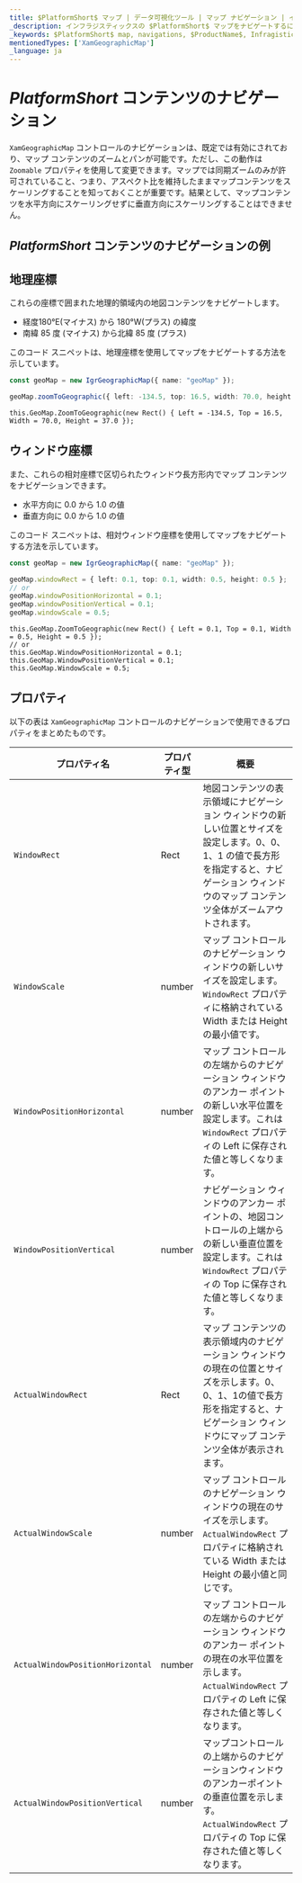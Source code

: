 ```yaml
---
title: $PlatformShort$ マップ | データ可視化ツール | マップ ナビゲーション | インフラジスティックス
_description: インフラジスティックスの $PlatformShort$ マップをナビゲートするには、マウスまたはタッチを使用して左右にパンニングし、水平および垂直にズームします。$ProductName$ マップのナビゲーション機能について説明します。
_keywords: $PlatformShort$ map, navigations, $ProductName$, Infragistics, $PlatformShort$ マップ, ナビゲーション, インフラジスティックス
mentionedTypes: ['XamGeographicMap']
_language: ja
---
```

# $PlatformShort$ コンテンツのナビゲーション

`XamGeographicMap` コントロールのナビゲーションは、既定では有効にされており、マップ コンテンツのズームとパンが可能です。ただし、この動作は `Zoomable` プロパティを使用して変更できます。マップでは同期ズームのみが許可されていること、つまり、アスペクト比を維持したままマップコンテンツをスケーリングすることを知っておくことが重要です。結果として、マップコンテンツを水平方向にスケーリングせずに垂直方向にスケーリングすることはできません。

## $PlatformShort$ コンテンツのナビゲーションの例


<code-view style="height: 500px" 
           data-demos-base-url="{environment:dvDemosBaseUrl}" 
           iframe-src="{environment:dvDemosBaseUrl}/maps/geo-map-navigation" alt="$PlatformShort$ コンテンツのナビゲーションの例">
</code-view>


<div class="divider--half"></div>

## 地理座標

これらの座標で囲まれた地理的領域内の地図コンテンツをナビゲートします。
- 経度180°E(マイナス) から 180°W(プラス) の緯度
- 南緯 85 度 (マイナス) から北緯 85 度 (プラス)

このコード スニペットは、地理座標を使用してマップをナビゲートする方法を示しています。

```ts
const geoMap = new IgrGeographicMap({ name: "geoMap" });

geoMap.zoomToGeographic({ left: -134.5, top: 16.5, width: 70.0, height: 37.0 });
```

```razor
this.GeoMap.ZoomToGeographic(new Rect() { Left = -134.5, Top = 16.5, Width = 70.0, Height = 37.0 });
```

## ウィンドウ座標

また、これらの相対座標で区切られたウィンドウ長方形内でマップ コンテンツをナビゲーションできます。
- 水平方向に 0.0 から 1.0 の値
- 垂直方向に 0.0 から 1.0 の値

このコード スニペットは、相対ウィンドウ座標を使用してマップをナビゲートする方法を示しています。

```ts
const geoMap = new IgrGeographicMap({ name: "geoMap" });

geoMap.windowRect = { left: 0.1, top: 0.1, width: 0.5, height: 0.5 };
// or
geoMap.windowPositionHorizontal = 0.1;
geoMap.windowPositionVertical = 0.1;
geoMap.windowScale = 0.5;
```

```razor
this.GeoMap.ZoomToGeographic(new Rect() { Left = 0.1, Top = 0.1, Width = 0.5, Height = 0.5 });
// or
this.GeoMap.WindowPositionHorizontal = 0.1;
this.GeoMap.WindowPositionVertical = 0.1;
this.GeoMap.WindowScale = 0.5;
```

## プロパティ
以下の表は `XamGeographicMap` コントロールのナビゲーションで使用できるプロパティをまとめたものです。

| プロパティ名  | プロパティ型   | 概要   |
|----------------|-----------------|---------------|
|`WindowRect`| Rect | 地図コンテンツの表示領域にナビゲーション ウィンドウの新しい位置とサイズを設定します。0、0、1、1 の値で長方形を指定すると、ナビゲーション ウィンドウのマップ コンテンツ全体がズームアウトされます。 |
|`WindowScale`| number | マップ コントロールのナビゲーション ウィンドウの新しいサイズを設定します。`WindowRect` プロパティに格納されている Width または Height の最小値です。 |
|`WindowPositionHorizontal`| number | マップ コントロールの左端からのナビゲーション ウィンドウのアンカー ポイントの新しい水平位置を設定します。これは `WindowRect` プロパティの Left に保存された値と等しくなります。 |
|`WindowPositionVertical`| number | ナビゲーション ウィンドウのアンカー ポイントの、地図コントロールの上端からの新しい垂直位置を設定します。これは `WindowRect` プロパティの Top に保存された値と等しくなります。 |
|`ActualWindowRect`| Rect | マップ コンテンツの表示領域内のナビゲーション ウィンドウの現在の位置とサイズを示します。0、0、1、1の値で長方形を指定すると、ナビゲーション ウィンドウにマップ コンテンツ全体が表示されます。  |
|`ActualWindowScale`| number | マップ コントロールのナビゲーション ウィンドウの現在のサイズを示します。`ActualWindowRect` プロパティに格納されている Width または Height の最小値と同じです。 |
|`ActualWindowPositionHorizontal`| number | マップ コントロールの左端からのナビゲーション ウィンドウのアンカー ポイントの現在の水平位置を示します。`ActualWindowRect` プロパティの Left に保存された値と等しくなります。 |
|`ActualWindowPositionVertical`| number | マップコントロールの上端からのナビゲーションウィンドウのアンカーポイントの垂直位置を示します。`ActualWindowRect` プロパティの Top に保存された値と等しくなります。 |

